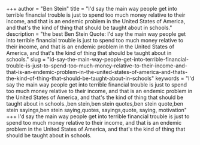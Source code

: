 +++
author = "Ben Stein"
title = "I'd say the main way people get into terrible financial trouble is just to spend too much money relative to their income, and that is an endemic problem in the United States of America, and that's the kind of thing that should be taught about in schools."
description = "the best Ben Stein Quote: I'd say the main way people get into terrible financial trouble is just to spend too much money relative to their income, and that is an endemic problem in the United States of America, and that's the kind of thing that should be taught about in schools."
slug = "id-say-the-main-way-people-get-into-terrible-financial-trouble-is-just-to-spend-too-much-money-relative-to-their-income-and-that-is-an-endemic-problem-in-the-united-states-of-america-and-thats-the-kind-of-thing-that-should-be-taught-about-in-schools"
keywords = "I'd say the main way people get into terrible financial trouble is just to spend too much money relative to their income, and that is an endemic problem in the United States of America, and that's the kind of thing that should be taught about in schools.,ben stein,ben stein quotes,ben stein quote,ben stein sayings,ben stein saying,quotes, sayings,quote, saying, motivation"
+++
I'd say the main way people get into terrible financial trouble is just to spend too much money relative to their income, and that is an endemic problem in the United States of America, and that's the kind of thing that should be taught about in schools.

